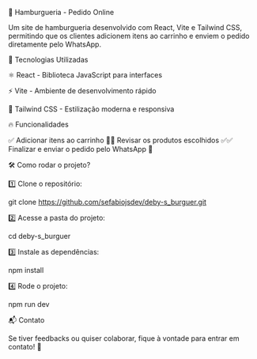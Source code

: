 🍔 Hamburgueria - Pedido Online

Um site de hamburgueria desenvolvido com React, Vite e Tailwind CSS, permitindo que os clientes adicionem itens ao carrinho e enviem o pedido diretamente pelo WhatsApp.

🚀 Tecnologias Utilizadas

⚛️ React - Biblioteca JavaScript para interfaces

⚡ Vite - Ambiente de desenvolvimento rápido

🎨 Tailwind CSS - Estilização moderna e responsiva

🔥 Funcionalidades

✅ Adicionar itens ao carrinho 🛒✅ Revisar os produtos escolhidos ✅✅ Finalizar e enviar o pedido pelo WhatsApp 📲

🛠 Como rodar o projeto?

1️⃣ Clone o repositório:

  git clone https://github.com/sefabiojsdev/deby-s_burguer.git

2️⃣ Acesse a pasta do projeto:

  cd deby-s_burguer

3️⃣ Instale as dependências:

  npm install

4️⃣ Rode o projeto:

  npm run dev

📬 Contato

Se tiver feedbacks ou quiser colaborar, fique à vontade para entrar em contato! 🚀

  

